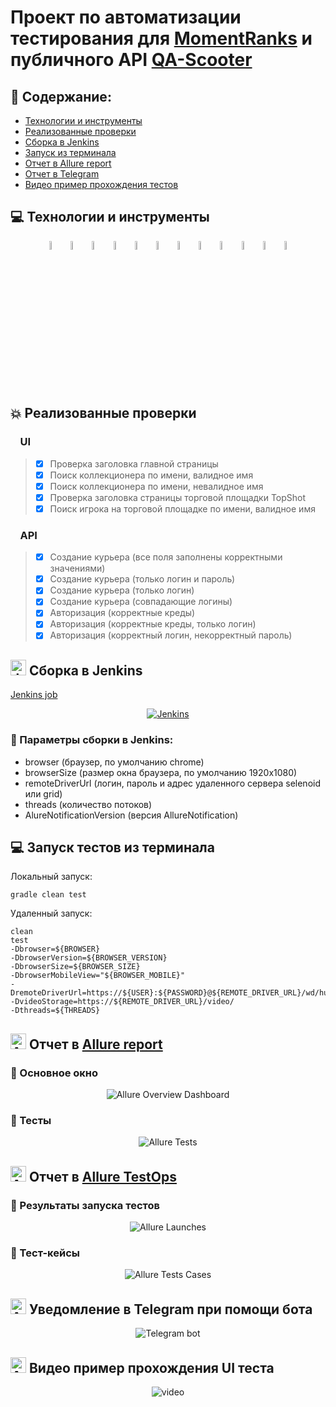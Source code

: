 # Проект по автоматизации тестирования для <a target="_blank" href="https://momentranks.com/">MomentRanks</a> и публичного API <a target="_blank" href="https://qa-scooter.praktikum-services.ru/api/v1">QA-Scooter</a>

## 📃 Содержание:

- [Технологии и инструменты](#computer-технологии-и-инструменты)
- [Реализованные проверки](#boom-Реализованные-проверки)
- [Сборка в Jenkins](#-сборка-в-jenkins)
- [Запуск из терминала](#computer-Запуск-тестов-из-терминала)
- [Отчет в Allure report](#-отчет-в-allure-report)
- [Отчет в Telegram](#-уведомление-в-telegram-при-помощи-бота)
- [Видео пример прохождения тестов](#-видео-пример-прохождения-теста)

## :computer: Технологии и инструменты
<p align="center">
<img width="6%" title="IntelliJ IDEA" src="image/logo/Intelij_IDEA.svg">
<img width="6%" title="Java" src="image/logo/Java.svg">
<img width="6%" title="Selenide" src="image/logo/Selenide.svg">
<img width="6%" title="Selenoid" src="image/logo/Selenoid.svg">
<img width="6%" title="Allure Report" src="image/logo/Allure_Report.svg">
<img width="6%" title="Allure TestOps" src="image/logo/Allure_TestOps.svg">
<img width="6%" title="Gradle" src="image/logo/Gradle.svg">
<img width="6%" title="JUnit5" src="image/logo/JUnit5.svg">
<img width="6%" title="GitHub" src="image/logo/GitHub.svg">
<img width="6%" title="Jenkins" src="image/logo/Jenkins.svg">
<img width="6%" title="Telegram" src="image/logo/Telegram.svg">
 <img width="6%" title="Telegram" src="image/logo/Rest-Assured.svg">
</p>

## :boom: Реализованные проверки
### &nbsp;&nbsp;&nbsp; UI
>- [x] Проверка заголовка главной страницы
>- [x] Поиск коллекционера по имени, валидное имя
>- [x] Поиск коллекционера по имени, невалидное имя
>- [x] Проверка заголовка страницы торговой площадки TopShot
>- [x] Поиск игрока на торговой площадке по имени, валидное имя
### &nbsp;&nbsp;&nbsp; API
>- [x] Создание курьера (все поля заполнены корректными значениями)
>- [x] Создание курьера (только логин и пароль)
>- [x] Создание курьера (только логин)
>- [x] Создание курьера (совпадающие логины)
>- [x] Авторизация (корректные креды)
>- [x] Авторизация (корректные креды, только логин)
>- [x] Авторизация (корректный логин, некорректный пароль)

## <img src="image/logo/Jenkins.svg" width="25" height="25"  alt="Jenkins"/></a> Сборка в Jenkins
<a target="_blank" href="https://jenkins.autotests.cloud/job/011-Latarho-qa-guru-BlitzFramework/">Jenkins job</a>
<p align="center">
<a href="https://jenkins.autotests.cloud/job/C11-eisritter-UI-and-API/"><img src="image/screenshots/jenkinsDashboard.JPG" alt="Jenkins"/></a>
</p>

### :maple_leaf: Параметры сборки в Jenkins:

- browser (браузер, по умолчанию chrome)
- browserSize (размер окна браузера, по умолчанию 1920x1080)
- remoteDriverUrl (логин, пароль и адрес удаленного сервера selenoid или grid)
- threads (количество потоков)
- AlureNotificationVersion (версия AllureNotification)

## :computer: Запуск тестов из терминала

Локальный запуск:
```
gradle clean test
```

Удаленный запуск:
```
clean
test
-Dbrowser=${BROWSER}
-DbrowserVersion=${BROWSER_VERSION}
-DbrowserSize=${BROWSER_SIZE}
-DbrowserMobileView="${BROWSER_MOBILE}"
-DremoteDriverUrl=https://${USER}:${PASSWORD}@${REMOTE_DRIVER_URL}/wd/hub/
-DvideoStorage=https://${REMOTE_DRIVER_URL}/video/
-Dthreads=${THREADS}
```
## <img src="image/logo/Allure_Report.svg" width="25" height="25"  alt="Allure"/></a> Отчет в <a target="_blank" href="https://jenkins.autotests.cloud/job/011-Latarho-qa-guru-BlitzFramework/allure/">Allure report</a>

### :lady_beetle: Основное окно

<p align="center">
<img title="Allure Overview Dashboard" src="image/screenshots/allureMainPage.JPG">
</p>

### :cherries: Тесты

<p align="center">
<img title="Allure Tests" src="image/screenshots/allureTestPage.JPG">
</p>

## <img src="image/logo/Allure_TestOps.svg" width="25" height="25"  alt="Allure"/></a> Отчет в <a target="_blank" href="https://allure.autotests.cloud/launch/12998/?search=W3siaWQiOiJzdGF0dXMiLCJ0eXBlIjoidGVzdFN0YXR1c0FycmF5IiwidmFsdWUiOlsicGFzc2VkIl19XQ%3D%3D&treeId=0">Allure TestOps</a>

### :lady_beetle: Результаты запуска тестов

<p align="center">
<img title="Allure Launches" src="image/screenshots/allureTestOpsMainPage.JPG">
</p>

### :cherries: Тест-кейсы

<p align="center">
<img title="Allure Tests Cases" src="image/screenshots/allureTestOpsTestPage.JPG">
</p>

## <img src="image/logo/Telegram.svg" width="25" height="25"  alt="Allure"/></a> Уведомление в Telegram при помощи бота

<p align="center">
<img title="Telegram bot" src="image/screenshots/telegramNotification.JPG" >
</p>


## <img src="image/logo/Selenoid.svg" width="25" height="25"  alt="Allure"/></a> Видео пример прохождения UI теста

<p align="center">
<img title="Selenoid Video" src="image/gif/selenideTestRun.gif" alt="video"> 
</p>
